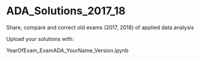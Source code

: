 # ADA_Solutions_2017_18
Share, compare and correct old exams (2017, 2018) of applied data analysis

Upload your solutions with:

YearOfExam_ExamADA_YourName_Version.ipynb
